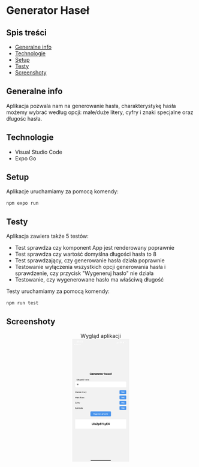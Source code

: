 # Generator Haseł

## Spis treści
* [Generalne info](#generalne-info)
* [Technologie](#technologie)
* [Setup](#setup)
* [Testy](#testy)
* [Screenshoty](#screenshoty)

## Generalne info
Aplikacja pozwala nam na generowanie hasła, charakterystykę hasła możemy wybrać według opcji: małe/duże litery, cyfry i znaki specjalne oraz długośc hasła.

## Technologie

* Visual Studio Code
* Expo Go

## Setup

Aplikacje uruchamiamy za pomocą komendy:

```
npm expo run
```

## Testy

Aplikacja zawiera także 5 testów:
* Test sprawdza czy komponent App jest renderowany poprawnie
* Test sprawdza czy wartość domyślna długości hasła to 8
* Test sprawdzający, czy generowanie hasła działa poprawnie
* Testowanie wyłączenia wszystkich opcji generowania hasła i sprawdzenie, czy przycisk "Wygeneruj hasło" nie działa
* Testowanie, czy wygenerowane hasło ma właściwą długość

Testy uruchamiamy za pomocą komendy:
```
npm run test
```

## Screenshoty
<p align="center">
  Wygląd aplikacji
  </br>
  <img src="img/app.PNG" width=30% height=30%>
</p>
